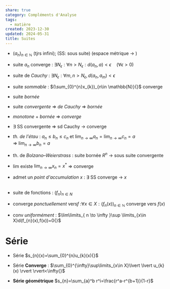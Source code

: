 ```yaml
---  
share: true  
category: Compléments d'Analyse  
tags:  
  - matière  
created: 2023-12-30  
updated: 2024-05-31  
title: Suites  
---  
```

  
- $(a_{n})_{n\in \mathbb{N}}{}$ (tjrs infini); (SS: sous suite) (espace métrique → )  
  
- suite $a_{n}{}$ converge : $\exists N_{\epsilon}: \forall n>N_{\epsilon}:d(a_{n}, a)<\epsilon \quad(\forall\epsilon>0){}$   
  
- suite de *Cauchy* : $\exists N_{\epsilon}:\forall m,n>N_{\epsilon},d(a_{n},a_{m})<\epsilon{}$     
  
- suite *sommable* : $(\sum_{0}^{n}x_{k})_{n\in \mathbb{N}}{}$ converge  
  
- suite *bornée*   
  
- suite *convergente* ⇒ *de Cauchy* ⇒ *bornée*  
  
- *monotone* + *bornée* ⇒ *converge*  
  
- $\exists{}$ SS convergente ⇒ sd Cauchy → converge  
  
- *th. de l'étau* : $a_n\leq b_{n}\leq c_{n}$ et $\lim_{ n \to \infty }a_{n}=\lim_{ n \to \infty }c_{n}=a$  
	⇒ $\lim_{ n \to \infty }b_{n}=a$  
  
- th. de *Bolzano–Weierstrass* : suite bornée $R^n{}$ → sous suite convergente  
  
- lim existe $\lim_{ n \to \infty }x_{n}=x^*{}$ ⇒ converge  
  
- admet un *point d'accumulation* $x{}$ : $\exists{}$ SS converge → $x{}$  
&nbsp;  
  
- suite de fonctions : $(f_{n})_{n\in N}{}$  
  
- converge *ponctuellement* vers$f{}$  :$\forall x\in X:(f_{n}(x))_{n\in \mathbb{N}}{}$ converge vers $f(x){}$  
  
- conv *uniformément* : $\lim\limits_{ n \to \infty }\sup \limits_{x\in X}d(f_{n}(x),f(x))=0{}$  
# Série  
  
- Série $s_{n}(x)=\sum_{0}^{n}u_{k}(x){}$  
  
- Série **Converge** : $\sum_{0}^{\infty}\sup\limits_{x\in X}\lvert \lvert u_{k}(x) \rvert \rvert<\infty{}$  
  
- **Série géométrique** $s_{n}=\sum_{a}^b r^i=\frac{r^a-r^{b+1}}{1-r}$  
